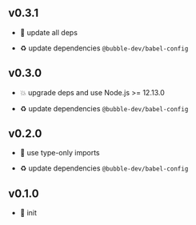 ## v0.3.1

* 🐞 update all deps

* ♻️ update dependencies `@bubble-dev/babel-config`

## v0.3.0

* 💥 upgrade deps and use Node.js >= 12.13.0

* ♻️ update dependencies `@bubble-dev/babel-config`

## v0.2.0

* 🐞 use type-only imports

* ♻️ update dependencies `@bubble-dev/babel-config`

## v0.1.0

* 🐣 init
